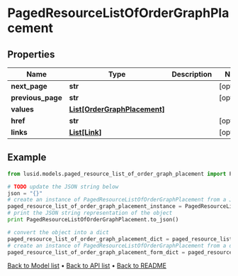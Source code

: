# PagedResourceListOfOrderGraphPlacement


## Properties
Name | Type | Description | Notes
------------ | ------------- | ------------- | -------------
**next_page** | **str** |  | [optional] 
**previous_page** | **str** |  | [optional] 
**values** | [**List[OrderGraphPlacement]**](OrderGraphPlacement.md) |  | 
**href** | **str** |  | [optional] 
**links** | [**List[Link]**](Link.md) |  | [optional] 

## Example

```python
from lusid.models.paged_resource_list_of_order_graph_placement import PagedResourceListOfOrderGraphPlacement

# TODO update the JSON string below
json = "{}"
# create an instance of PagedResourceListOfOrderGraphPlacement from a JSON string
paged_resource_list_of_order_graph_placement_instance = PagedResourceListOfOrderGraphPlacement.from_json(json)
# print the JSON string representation of the object
print PagedResourceListOfOrderGraphPlacement.to_json()

# convert the object into a dict
paged_resource_list_of_order_graph_placement_dict = paged_resource_list_of_order_graph_placement_instance.to_dict()
# create an instance of PagedResourceListOfOrderGraphPlacement from a dict
paged_resource_list_of_order_graph_placement_form_dict = paged_resource_list_of_order_graph_placement.from_dict(paged_resource_list_of_order_graph_placement_dict)
```
[Back to Model list](../README.md#documentation-for-models) &#8226; [Back to API list](../README.md#documentation-for-api-endpoints) &#8226; [Back to README](../README.md)



